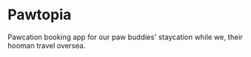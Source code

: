 # Pawtopia

Pawcation booking app for our paw buddies' staycation while we, their hooman travel oversea.
